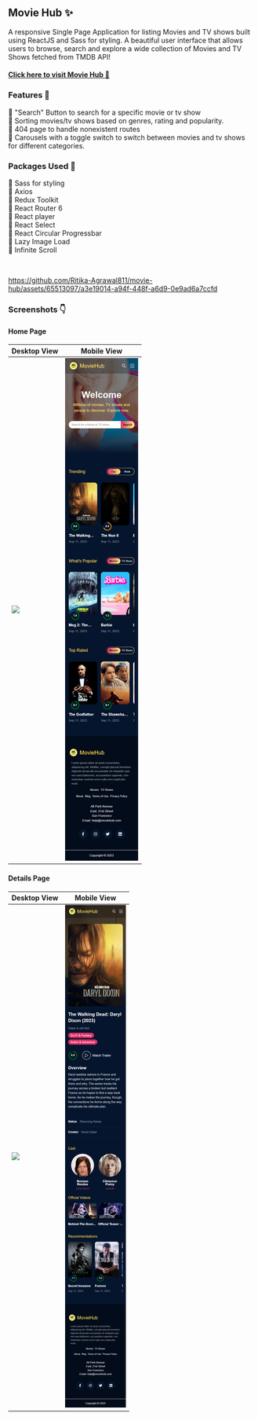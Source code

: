 ## Movie Hub :sparkles:

A responsive Single Page Application for listing Movies and TV shows built using ReactJS and Sass for styling. A beautiful user interface that allows users to browse, search and explore a wide collection of Movies and TV Shows fetched from TMDB API!

#### [Click here to visit Movie Hub 💛 ](https://movie-hub-ji1z.onrender.com/)

### Features :dart:

:small_blue_diamond: "Search" Button to search for a specific movie or tv show <br/>
:small_blue_diamond: Sorting movies/tv shows based on genres, rating and popularity. <br/>
:small_blue_diamond: 404 page to handle nonexistent routes <br/>
:small_blue_diamond: Carousels with a toggle switch to switch between movies and tv shows for different categories.

### Packages Used :memo:

:high_brightness: Sass for styling <br/>
:high_brightness: Axios <br/>
:high_brightness: Redux Toolkit <br/>
:high_brightness: React Router 6 <br/>
:high_brightness: React player <br/>
:high_brightness: React Select <br/>
:high_brightness: React Circular Progressbar <br/>
:high_brightness: Lazy Image Load <br/>
:high_brightness: Infinite Scroll <br/>

<br/>

https://github.com/Ritika-Agrawal811/movie-hub/assets/65513097/a3e19014-a94f-448f-a6d9-0e9ad6a7ccfd

### Screenshots :point_down:

#### Home Page

| Desktop View                                 | Mobile View                                 |
| -------------------------------------------- | ------------------------------------------- |
| <img src="./screenshots/home__desktop.png"/> | <img src="./screenshots/home__mobile.png"/> |

#### Details Page

| Desktop View                                    | Mobile View                                    |
| ----------------------------------------------- | ---------------------------------------------- |
| <img src="./screenshots/details__desktop.png"/> | <img src="./screenshots/details__mobile.png"/> |
